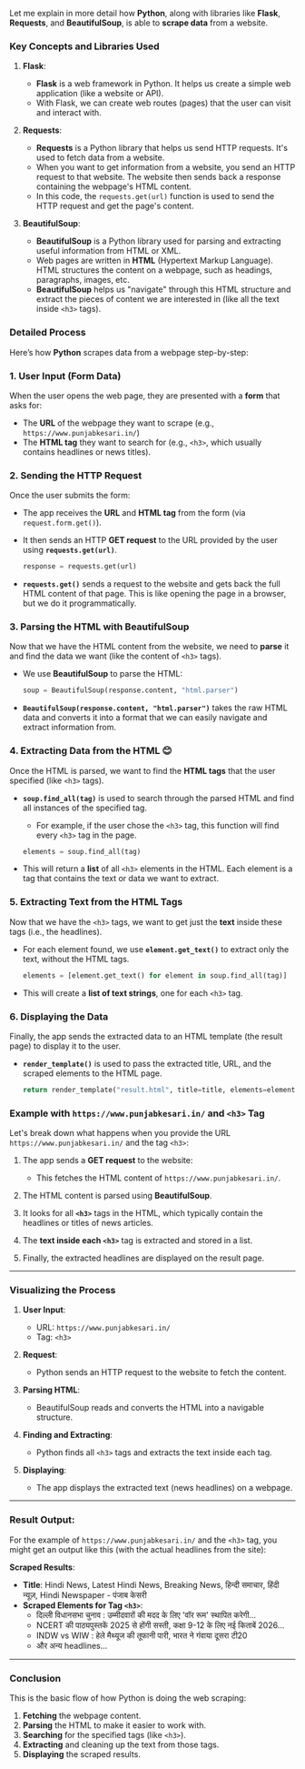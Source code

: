 Let me explain in more detail how **Python**, along with libraries like **Flask**, **Requests**, and **BeautifulSoup**, is able to **scrape data** from a website.

### Key Concepts and Libraries Used

1. **Flask**:
   - **Flask** is a web framework in Python. It helps us create a simple web application (like a website or API).
   - With Flask, we can create web routes (pages) that the user can visit and interact with.
2. **Requests**:

   - **Requests** is a Python library that helps us send HTTP requests. It's used to fetch data from a website.
   - When you want to get information from a website, you send an HTTP request to that website. The website then sends back a response containing the webpage's HTML content.
   - In this code, the `requests.get(url)` function is used to send the HTTP request and get the page's content.

3. **BeautifulSoup**:
   - **BeautifulSoup** is a Python library used for parsing and extracting useful information from HTML or XML.
   - Web pages are written in **HTML** (Hypertext Markup Language). HTML structures the content on a webpage, such as headings, paragraphs, images, etc.
   - **BeautifulSoup** helps us "navigate" through this HTML structure and extract the pieces of content we are interested in (like all the text inside `<h3>` tags).

### Detailed Process

Here’s how **Python** scrapes data from a webpage step-by-step:

### 1. User Input (Form Data)

When the user opens the web page, they are presented with a **form** that asks for:

- The **URL** of the webpage they want to scrape (e.g., `https://www.punjabkesari.in/`)
- The **HTML tag** they want to search for (e.g., `<h3>`, which usually contains headlines or news titles).

### 2. Sending the HTTP Request

Once the user submits the form:

- The app receives the **URL** and **HTML tag** from the form (via `request.form.get()`).
- It then sends an HTTP **GET request** to the URL provided by the user using **`requests.get(url)`**.

  ```python
  response = requests.get(url)
  ```

- **`requests.get()`** sends a request to the website and gets back the full HTML content of that page. This is like opening the page in a browser, but we do it programmatically.

### 3. Parsing the HTML with BeautifulSoup

Now that we have the HTML content from the website, we need to **parse** it and find the data we want (like the content of `<h3>` tags).

- We use **BeautifulSoup** to parse the HTML:

  ```python
  soup = BeautifulSoup(response.content, "html.parser")
  ```

- **`BeautifulSoup(response.content, "html.parser")`** takes the raw HTML data and converts it into a format that we can easily navigate and extract information from.

### 4. Extracting Data from the HTML 😊

Once the HTML is parsed, we want to find the **HTML tags** that the user specified (like `<h3>` tags).

- **`soup.find_all(tag)`** is used to search through the parsed HTML and find all instances of the specified tag.

  - For example, if the user chose the `<h3>` tag, this function will find every `<h3>` tag in the page.

  ```python
  elements = soup.find_all(tag)
  ```

- This will return a **list** of all `<h3>` elements in the HTML. Each element is a tag that contains the text or data we want to extract.

### 5. Extracting Text from the HTML Tags

Now that we have the `<h3>` tags, we want to get just the **text** inside these tags (i.e., the headlines).

- For each element found, we use **`element.get_text()`** to extract only the text, without the HTML tags.

  ```python
  elements = [element.get_text() for element in soup.find_all(tag)]
  ```

- This will create a **list of text strings**, one for each `<h3>` tag.

### 6. Displaying the Data

Finally, the app sends the extracted data to an HTML template (the result page) to display it to the user.

- **`render_template()`** is used to pass the extracted title, URL, and the scraped elements to the HTML page.
  ```python
  return render_template("result.html", title=title, elements=elements, tag=tag, url=url)
  ```

### Example with `https://www.punjabkesari.in/` and `<h3>` Tag

Let's break down what happens when you provide the URL `https://www.punjabkesari.in/` and the tag `<h3>`:

1. The app sends a **GET request** to the website:

   - This fetches the HTML content of `https://www.punjabkesari.in/`.

2. The HTML content is parsed using **BeautifulSoup**.

3. It looks for all **`<h3>`** tags in the HTML, which typically contain the headlines or titles of news articles.

4. The **text inside each `<h3>`** tag is extracted and stored in a list.

5. Finally, the extracted headlines are displayed on the result page.

---

### Visualizing the Process

1. **User Input**:

   - URL: `https://www.punjabkesari.in/`
   - Tag: `<h3>`

2. **Request**:

   - Python sends an HTTP request to the website to fetch the content.

3. **Parsing HTML**:

   - BeautifulSoup reads and converts the HTML into a navigable structure.

4. **Finding and Extracting**:

   - Python finds all `<h3>` tags and extracts the text inside each tag.

5. **Displaying**:
   - The app displays the extracted text (news headlines) on a webpage.

---

### Result Output:

For the example of `https://www.punjabkesari.in/` and the `<h3>` tag, you might get an output like this (with the actual headlines from the site):

**Scraped Results**:

- **Title**: Hindi News, Latest Hindi News, Breaking News, हिन्दी समाचार, हिंदी न्यूज़, Hindi Newspaper - पंजाब केसरी
- **Scraped Elements for Tag `<h3>`**:
  - दिल्ली विधानसभा चुनाव : उम्मीदवारों की मदद के लिए 'वॉर रूम' स्थापित करेगी...
  - NCERT की पाठ्यपुस्तकें 2025 से होंगी सस्ती, कक्षा 9-12 के लिए नई किताबें 2026...
  - INDW vs WIW : हेले मैथ्यूज की तूफानी पारी, भारत ने गंवाया दूसरा टी20
  - और अन्य headlines...

---

### Conclusion

This is the basic flow of how Python is doing the web scraping:

1. **Fetching** the webpage content.
2. **Parsing** the HTML to make it easier to work with.
3. **Searching** for the specified tags (like `<h3>`).
4. **Extracting** and cleaning up the text from those tags.
5. **Displaying** the scraped results.
